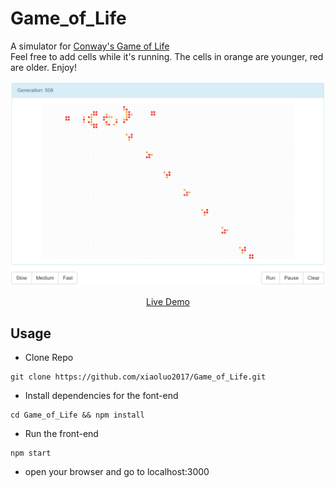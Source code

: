 # Game_of_Life
A simulator for [Conway's Game of Life](https://en.wikipedia.org/wiki/Conway%27s_Game_of_Life)<br/>
Feel free to add cells while it's running. The cells in orange are younger, red are older. Enjoy!<br/>

<p align="center" margin-bottom="0">
  <a href="http://www.hnclone.win" target="_blank">
    <img alt="Stock Market Clone Demo" width="auto" height="auto" src="https://github.com/xiaoluo2017/Game_of_Life/blob/master/images/Capture.PNG">
  </a>
</p>
<p align="center">
  <a href="https://agile-depths-93328.herokuapp.com/">Live Demo</a>
</p>

## Usage
* Clone Repo 
```
git clone https://github.com/xiaoluo2017/Game_of_Life.git
```
* Install dependencies for the font-end 
```
cd Game_of_Life && npm install
```
* Run the front-end 
```
npm start
```
* open your browser and go to localhost:3000
